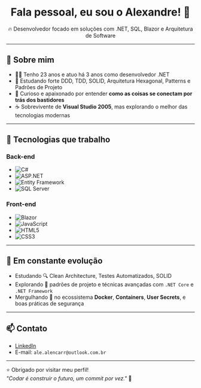 <h1 align="center">Fala pessoal, eu sou o Alexandre! 👋</h1>

<p align="center">
  🔥 Desenvolvedor focado em soluções com .NET, SQL, Blazor e Arquitetura de Software
</p>

---

## 🚀 Sobre mim

- 👨‍💻 Tenho 23 anos e atuo há 3 anos como desenvolvedor .NET
- 🧠 Estudando forte DDD, TDD, SOLID, Arquitetura Hexagonal, Patterns e Padrões de Projeto
- 🔨 Curioso e apaixonado por entender **como as coisas se conectam por trás dos bastidores**
- ☕ Sobrevivente de **Visual Studio 2005**, mas explorando o melhor das tecnologias modernas

---

## 💼 Tecnologias que trabalho

### Back-end
- ![C#](https://img.shields.io/badge/C%23-239120?style=flat&logo=c-sharp&logoColor=white)
- ![ASP.NET](https://img.shields.io/badge/ASP.NET-blue?style=flat&logo=.net)
- ![Entity Framework](https://img.shields.io/badge/Entity%20Framework-68217A?style=flat&logo=.net)
- ![SQL Server](https://img.shields.io/badge/SQL_Server-CC2927?style=flat&logo=microsoft-sql-server&logoColor=white)

### Front-end
- ![Blazor](https://img.shields.io/badge/Blazor-512BD4?style=flat&logo=blazor)
- ![JavaScript](https://img.shields.io/badge/JavaScript-F7DF1E?style=flat&logo=javascript&logoColor=black)
- ![HTML5](https://img.shields.io/badge/HTML5-E34F26?style=flat&logo=html5&logoColor=white)
- ![CSS3](https://img.shields.io/badge/CSS3-1572B6?style=flat&logo=css3&logoColor=white)

---

## 🧠 Em constante evolução

- Estudando 🔍 Clean Architecture, Testes Automatizados, SOLID
- Explorando 🔧 padrões de projeto e técnicas avançadas com `.NET Core` e `.NET Framework`
- Mergulhando 🐳 no ecossistema **Docker**, **Containers**, **User Secrets**, e boas práticas de segurança


---

## 📫 Contato

- [LinkedIn](https://www.linkedin.com/alexandre-alencar-795b33216) 
- E-mail: `ale.alencarr@outlook.com.br` 

---

⭐ Obrigado por visitar meu perfil!  
_"Codar é construir o futuro, um commit por vez."_ 🚀

